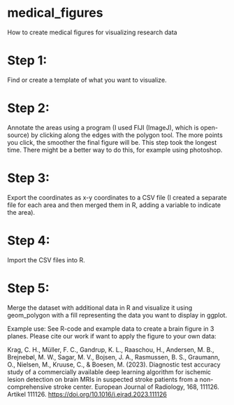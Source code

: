 # medical_figures
How to create medical figures for visualizing research data

# Step 1: 
Find or create a template of what you want to visualize.

# Step 2: 
Annotate the areas using a program (I used FIJI (ImageJ), which is open-source) by clicking along the edges with the polygon tool. The more points you click, the smoother the final figure will be. This step took the longest time. There might be a better way to do this, for example using photoshop.

# Step 3: 
Export the coordinates as x-y coordinates to a CSV file (I created a separate file for each area and then merged them in R, adding a variable to indicate the area).

# Step 4: 
Import the CSV files into R.

# Step 5: 
Merge the dataset with additional data in R and visualize it using geom_polygon with a fill representing the data you want to display in ggplot.




Example use: See R-code and example data to create a brain figure in 3 planes. Please cite our work if want to apply the figure to your own data:

Krag, C. H., Müller, F. C., Gandrup, K. L., Raaschou, H., Andersen, M. B., Brejnebøl, M. W., Sagar, M. V., Bojsen, J. A., Rasmussen, B. S., Graumann, O., Nielsen, M., Kruuse, C., & Boesen, M. (2023). Diagnostic test accuracy study of a commercially available deep learning algorithm for ischemic lesion detection on brain MRIs in suspected stroke patients from a non-comprehensive stroke center. European Journal of Radiology, 168, 111126. Artikel 111126. https://doi.org/10.1016/j.ejrad.2023.111126

